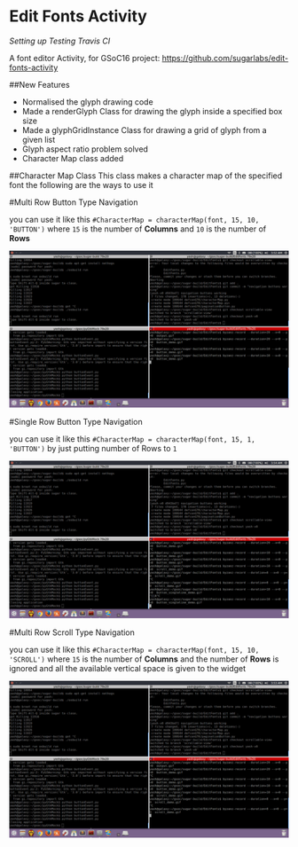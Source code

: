 # Edit Fonts Activity

_Setting up Testing Travis CI_

A font editor Activity, for GSoC16 project: https://github.com/sugarlabs/edit-fonts-activity

##New Features

* Normalised the glyph drawing code
* Made a renderGlyph Class for drawing the glyph inside a specified box size
* Made a glyphGridInstance Class for drawing a grid of glyph from a given list
* Glyph aspect ratio problem solved
* Character Map class added

##Character Map Class
This class makes a character map of the specified font
the following are the ways to use it

#Multi Row Button Type Navigation

you can use it like this `#CharacterMap = characterMap(font, 15, 10, 'BUTTON')` where `15` is the number of **Columns** and `10` is the number of **Rows**

![pic](button_demo.gif)

#Single Row Button Type Navigation

you can use it like this `#CharacterMap = characterMap(font, 15, 1, 'BUTTON')` by just putting number of Rows to `1` 

![pic](button_singleline_demo.gif)

#Multi Row Scroll Type Navigation

you can use it like this `#CharacterMap = characterMap(font, 15, 10, 'SCROLL')` where `15` is the number of **Columns** and the number of **Rows** is ignored and all the available vertical space is given to the widget

![pic](scroll_demo.gif)
